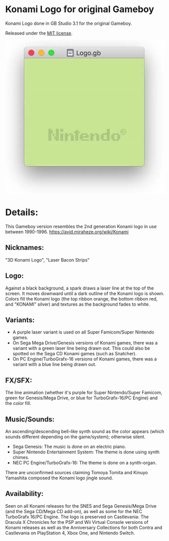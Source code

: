 # Konami Logo for original Gameboy
Konami Logo done in GB Studio 3.1 for the original Gameboy.

Released under the [MIT license](https://opensource.org/licenses/MIT).

![Konami Logo GB](https://raw.githubusercontent.com/sttng/Konami-Logo-GB/main/Konami-Logo-GB.webp)

# Details:

This Gameboy version resembles the 2nd generation Konami logo in use between 1990-1996. 
https://avid.miraheze.org/wiki/Konami


## Nicknames: 

"3D Konami Logo", "Laser Bacon Strips"

## Logo: 

Against a black background, a spark draws a laser line at the top of the screen. It moves downward until a dark outline of the Konami logo is shown. Colors fill the Konami logo (the top ribbon orange, the bottom ribbon red, and "KONAMI" silver) and textures as the background fades to white.

## Variants:

* A purple laser variant is used on all Super Famicom/Super Nintendo games.
* On Sega Mega Drive/Genesis versions of Konami games, there was a variant with a green laser line being drawn out. This could also be spotted on the Sega CD Konami games (such as Snatcher).
* On PC Engine/TurboGrafx-16 versions of Konami games, there was a variant with a blue line being drawn out.

## FX/SFX: 

The line animation (whether it's purple for Super Nintendo/Super Famicom, green for Genesis/Mega Drive, or blue for TurboGrafx-16/PC Engine) and the color fill.

## Music/Sounds: 

An ascending/descending bell-like synth sound as the color appears (which sounds different depending on the game/system); otherwise silent. 

* Sega Genesis: The music is done on an electric piano.
* Super Nintendo Entertainment System: The theme is done using synth chimes.
* NEC PC Engine/TurboGrafx-16: The theme is done on a synth-organ.

There are unconfirmed sources claiming Tomoya Tomita and Kinuyo Yamashita composed the Konami logo jingle sound.

## Availability: 

Seen on all Konami releases for the SNES and Sega Genesis/Mega Drive (and the Sega CD/Mega CD add-on), as well as some for the NEC TurboGrafx 16/PC Engine. The logo is preserved on Castlevania: The Dracula X Chronicles for the PSP and Wii Virtual Console versions of Konami releases as well as the Anniversary Collections for both Contra and Castlevania on PlayStation 4, Xbox One, and Nintendo Switch.

